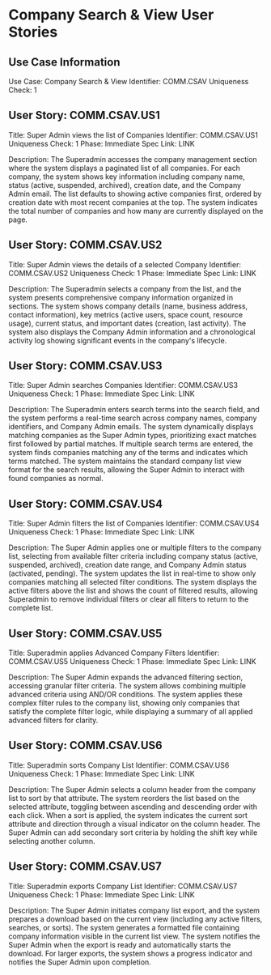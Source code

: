 # Company Search & View User Stories

## Use Case Information
Use Case: Company Search & View
Identifier: COMM.CSAV
Uniqueness Check: 1

## User Story: COMM.CSAV.US1
Title: Super Admin views the list of Companies
Identifier: COMM.CSAV.US1
Uniqueness Check: 1
Phase: Immediate
Spec Link: LINK

Description:
The Superadmin accesses the company management section where the system displays a paginated list of all companies. For each company, the system shows key information including company name, status (active, suspended, archived), creation date, and the Company Admin email. The list defaults to showing active companies first, ordered by creation date with most recent companies at the top. The system indicates the total number of companies and how many are currently displayed on the page.

## User Story: COMM.CSAV.US2
Title: Super Admin views the details of a selected Company
Identifier: COMM.CSAV.US2
Uniqueness Check: 1
Phase: Immediate
Spec Link: LINK

Description:
The Superadmin selects a company from the list, and the system presents comprehensive company information organized in sections. The system shows company details (name, business address, contact information), key metrics (active users, space count, resource usage), current status, and important dates (creation, last activity). The system also displays the Company Admin information and a chronological activity log showing significant events in the company's lifecycle.

## User Story: COMM.CSAV.US3
Title: Super Admin searches Companies
Identifier: COMM.CSAV.US3
Uniqueness Check: 1
Phase: Immediate
Spec Link: LINK

Description:
The Superadmin enters search terms into the search field, and the system performs a real-time search across company names, company identifiers, and Company Admin emails. The system dynamically displays matching companies as the Super Admin types, prioritizing exact matches first followed by partial matches. If multiple search terms are entered, the system finds companies matching any of the terms and indicates which terms matched. The system maintains the standard company list view format for the search results, allowing the Super Admin to interact with found companies as normal.

## User Story: COMM.CSAV.US4
Title: Super Admin filters the list of Companies
Identifier: COMM.CSAV.US4
Uniqueness Check: 1
Phase: Immediate
Spec Link: LINK

Description:
The Super Admin applies one or multiple filters to the company list, selecting from available filter criteria including company status (active, suspended, archived), creation date range, and Company Admin status (activated, pending). The system updates the list in real-time to show only companies matching all selected filter conditions. The system displays the active filters above the list and shows the count of filtered results, allowing Superadmin to remove individual filters or clear all filters to return to the complete list.

## User Story: COMM.CSAV.US5
Title: Superadmin applies Advanced Company Filters
Identifier: COMM.CSAV.US5
Uniqueness Check: 1
Phase: Immediate
Spec Link: LINK

Description:
The Super Admin expands the advanced filtering section, accessing granular filter criteria. The system allows combining multiple advanced criteria using AND/OR conditions. The system applies these complex filter rules to the company list, showing only companies that satisfy the complete filter logic, while displaying a summary of all applied advanced filters for clarity.

## User Story: COMM.CSAV.US6
Title: Superadmin sorts Company List
Identifier: COMM.CSAV.US6
Uniqueness Check: 1
Phase: Immediate
Spec Link: LINK

Description:
The Super Admin selects a column header from the company list to sort by that attribute. The system reorders the list based on the selected attribute, toggling between ascending and descending order with each click. When a sort is applied, the system indicates the current sort attribute and direction through a visual indicator on the column header. The Super Admin can add secondary sort criteria by holding the shift key while selecting another column.

## User Story: COMM.CSAV.US7
Title: Superadmin exports Company List
Identifier: COMM.CSAV.US7
Uniqueness Check: 1
Phase: Immediate
Spec Link: LINK

Description:
The Super Admin initiates company list export, and the system prepares a download based on the current view (including any active filters, searches, or sorts). The system generates a formatted file containing company information visible in the current list view. The system notifies the Super Admin when the export is ready and automatically starts the download. For larger exports, the system shows a progress indicator and notifies the Super Admin upon completion.